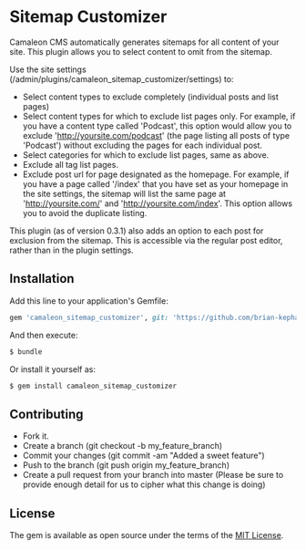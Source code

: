 # Sitemap Customizer
Camaleon CMS automatically generates sitemaps for all content of your site. This plugin allows you to select content to omit from the sitemap.

Use the site settings (/admin/plugins/camaleon_sitemap_customizer/settings) to:
- Select content types to exclude completely (individual posts and list pages)
- Select content types for which to exclude list pages only. For example, if you have a content type called 'Podcast', this option would allow you to exclude 'http://yoursite.com/podcast' (the page listing all posts of type 'Podcast') without excluding the pages for each individual post.
- Select categories for which to exclude list pages, same as above.
- Exclude all tag list pages.
- Exclude post url for page designated as the homepage. For example, if you have a page called '/index' that you have set as your homepage in the site settings, the sitemap will list the same page at 'http://yoursite.com/' and 'http://yoursite.com/index'. This option allows you to avoid the duplicate listing.

This plugin (as of version 0.3.1) also adds an option to each post for exclusion from the sitemap. This is accessible via the regular post editor, rather than in the plugin settings.

## Installation
Add this line to your application's Gemfile:

```ruby
gem 'camaleon_sitemap_customizer', git: 'https://github.com/brian-kephart/camaleon_sitemap_customizer.git'
```

And then execute:
```bash
$ bundle
```

Or install it yourself as:
```bash
$ gem install camaleon_sitemap_customizer
```

## Contributing
- Fork it.
- Create a branch (git checkout -b my_feature_branch)
- Commit your changes (git commit -am "Added a sweet feature")
- Push to the branch (git push origin my_feature_branch)
- Create a pull request from your branch into master (Please be sure to provide enough detail for us to cipher what this change is doing)

## License
The gem is available as open source under the terms of the [MIT License](http://opensource.org/licenses/MIT).
